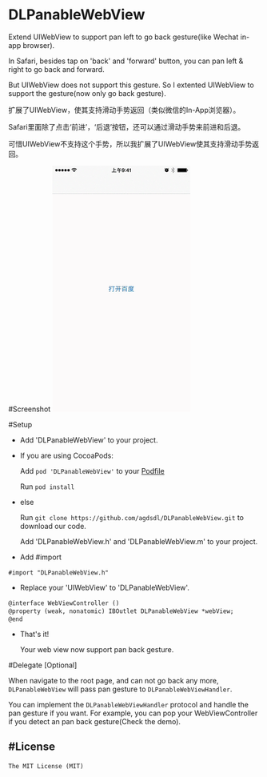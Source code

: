 # DLPanableWebView
Extend UIWebView to support pan left to go back gesture(like Wechat in-app browser).

In Safari, besides tap on 'back' and 'forward' button,  you can pan left & right to go back and forward.

But UIWebView does not support this gesture. So I extented UIWebView to support the gesture(now only go back gesture).

扩展了UIWebView，使其支持滑动手势返回（类似微信的In-App浏览器）。

Safari里面除了点击‘前进’，‘后退’按钮，还可以通过滑动手势来前进和后退。

可惜UIWebView不支持这个手势，所以我扩展了UIWebView使其支持滑动手势返回。

#Screenshot
![DLPanableWebView](images/demo.gif)

#Setup
* Add 'DLPanableWebView' to your project.
 * If you are using CocoaPods:
 
     Add ```pod 'DLPanableWebView'``` to your [Podfile](http://cocoapods.org/)
 
     Run ```pod install```
 * else
 
     Run ```git clone https://github.com/agdsdl/DLPanableWebView.git``` to download our code.
   
     Add 'DLPanableWebView.h' and 'DLPanableWebView.m' to your project.
* Add #import
```objc
#import "DLPanableWebView.h"
```
* Replace your 'UIWebView' to 'DLPanableWebView'.
```objc
@interface WebViewController ()
@property (weak, nonatomic) IBOutlet DLPanableWebView *webView;
@end
```
* That's it!

    Your web view now support pan back gesture.

#Delegate
[Optional]

When navigate to the root page, and can not go back any more, ```DLPanableWebView``` will pass pan gesture to ```DLPanableWebViewHandler```.

You can implement the ```DLPanableWebViewHandler``` protocol and handle the pan gesture if you want.
For example, you can pop your WebViewController if you detect an pan back gesture(Check the demo).


#License
--------------------
    The MIT License (MIT)
